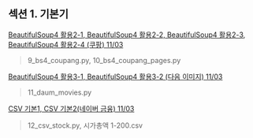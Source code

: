 ## 섹션 1. 기본기


[BeautifulSoup4 활용2-1, BeautifulSoup4 활용2-2, BeautifulSoup4 활용2-3, BeautifulSoup4 활용2-4 (쿠팡) 11/03](https://determined-fan-807.notion.site/BeautifulSoup4-2-1-BeautifulSoup4-2-2-BeautifulSoup4-2-3-BeautifulSoup4-2-4-11-03-14f2b33f93714a3db1fd3d69e5480a51)
> 9_bs4_coupang.py, 10_bs4_coupang_pages.py

[BeautifulSoup4 활용3-1, BeautifulSoup4 활용3-2 (다음 이미지) 11/03](https://determined-fan-807.notion.site/BeautifulSoup4-3-1-BeautifulSoup4-3-2-11-03-016e2811f5484db3ae8ca6003a6fd4f5)
> 11_daum_movies.py

[CSV 기본1, CSV 기본2(네이버 금융) 11/03](https://determined-fan-807.notion.site/CSV-1-CSV-2-11-03-6fa505344f9945018ab422ea4b27823d)
> 12_csv_stock.py, 시가총액 1-200.csv

